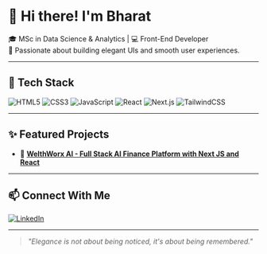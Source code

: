 # 👋 Hi there! I'm Bharat

🎓 MSc in Data Science & Analytics | 💻 Front-End Developer  
🎨 Passionate about building elegant UIs and smooth user experiences.

---

## 🚀 Tech Stack
![HTML5](https://img.shields.io/badge/-HTML5-E34F26?logo=html5&logoColor=white)
![CSS3](https://img.shields.io/badge/-CSS3-1572B6?logo=css3&logoColor=white)
![JavaScript](https://img.shields.io/badge/-JavaScript-F7DF1E?logo=javascript&logoColor=black)
![React](https://img.shields.io/badge/-React-61DAFB?logo=react&logoColor=black)
![Next.js](https://img.shields.io/badge/-Next.js-000000?logo=next.js)
![TailwindCSS](https://img.shields.io/badge/-TailwindCSS-38B2AC?logo=tailwind-css)

---

## ✨ Featured Projects
- 🧠 [**WelthWorx AI - Full Stack AI Finance Platform with Next JS and React**]([https://github.com/your-username/ai-finance-platform](https://github.com/Bharat-Navratna/WelthWorx-AI))

---

## 📫 Connect With Me
[![LinkedIn](https://img.shields.io/badge/-LinkedIn-blue?logo=linkedin&logoColor=white)](https://www.linkedin.com/in/bharatanilnavratna/)

---

> *"Elegance is not about being noticed, it's about being remembered."*
